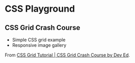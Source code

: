 # CSS Playground

## CSS Grid Crash Course

- Simple CSS grid example
- Responsive image gallery

From [CSS Grid Tutorial | CSS Grid Crash Course by Dev Ed].

[CSS Grid Tutorial | CSS Grid Crash Course by Dev Ed]: https://www.youtube.com/watch?v=EFafSYg-PkI